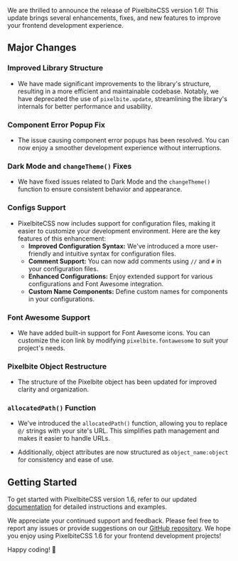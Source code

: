 We are thrilled to announce the release of PixelbiteCSS version 1.6! This update brings several enhancements, fixes, and new features to improve your frontend development experience.

## Major Changes

### Improved Library Structure
- We have made significant improvements to the library's structure, resulting in a more efficient and maintainable codebase. Notably, we have deprecated the use of `pixelbite.update`, streamlining the library's internals for better performance and usability.

### Component Error Popup Fix
- The issue causing component error popups has been resolved. You can now enjoy a smoother development experience without interruptions.

### Dark Mode and `changeTheme()` Fixes
- We have fixed issues related to Dark Mode and the `changeTheme()` function to ensure consistent behavior and appearance.

### Configs Support
- PixelbiteCSS now includes support for configuration files, making it easier to customize your development environment. Here are the key features of this enhancement:
    - **Improved Configuration Syntax:** We've introduced a more user-friendly and intuitive syntax for configuration files.
    - **Comment Support:** You can now add comments using `//` and `#` in your configuration files.
    - **Enhanced Configurations:** Enjoy extended support for various configurations and Font Awesome integration.
    - **Custom Name Components:** Define custom names for components in your configurations.

### Font Awesome Support
- We have added built-in support for Font Awesome icons. You can customize the icon link by modifying `pixelbite.fontawesome` to suit your project's needs.

### Pixelbite Object Restructure
- The structure of the Pixelbite object has been updated for improved clarity and organization.

### `allocatedPath()` Function
- We've introduced the `allocatedPath()` function, allowing you to replace `@/` strings with your site's URL. This simplifies path management and makes it easier to handle URLs.

- Additionally, object attributes are now structured as `object_name:object` for consistency and ease of use.

## Getting Started
To get started with PixelbiteCSS version 1.6, refer to our updated [documentation](https://pixelbite-css.github.io/docs) for detailed instructions and examples.

We appreciate your continued support and feedback. Please feel free to report any issues or provide suggestions on our [GitHub repository](https://github.com/Pixelbite-CSS/pixelbite-css). We hope you enjoy using PixelbiteCSS 1.6 for your frontend development projects!

Happy coding! 🚀